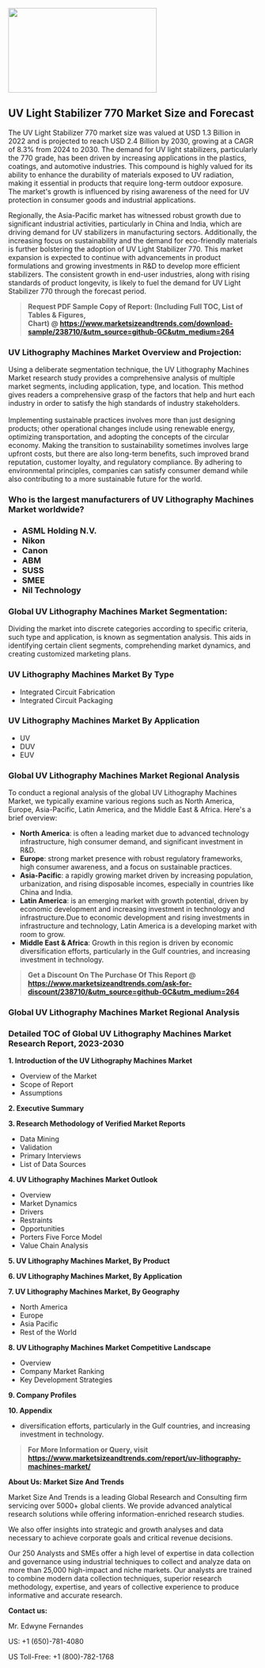 <p><img class="alignnone size-medium wp-image-20088" src="https://ffe5etoiles.com/wp-content/uploads/2024/12/MST1-300x171.png" alt="" width="300" height="171" /></p><h2>UV Light Stabilizer 770 Market Size and Forecast</h2><p>The UV Light Stabilizer 770 market size was valued at USD 1.3 Billion in 2022 and is projected to reach USD 2.4 Billion by 2030, growing at a CAGR of 8.3% from 2024 to 2030. The demand for UV light stabilizers, particularly the 770 grade, has been driven by increasing applications in the plastics, coatings, and automotive industries. This compound is highly valued for its ability to enhance the durability of materials exposed to UV radiation, making it essential in products that require long-term outdoor exposure. The market's growth is influenced by rising awareness of the need for UV protection in consumer goods and industrial applications.</p><p>Regionally, the Asia-Pacific market has witnessed robust growth due to significant industrial activities, particularly in China and India, which are driving demand for UV stabilizers in manufacturing sectors. Additionally, the increasing focus on sustainability and the demand for eco-friendly materials is further bolstering the adoption of UV Light Stabilizer 770. This market expansion is expected to continue with advancements in product formulations and growing investments in R&D to develop more efficient stabilizers. The consistent growth in end-user industries, along with rising standards of product longevity, is likely to fuel the demand for UV Light Stabilizer 770 through the forecast period.</p></p><blockquote id="" class=""><strong>Request PDF Sample Copy of Report: (Including Full TOC, List of Tables &amp; Figures, Chart)&nbsp;@&nbsp;<strong><a href="https://www.marketsizeandtrends.com/download-sample/238710/&utm_source=github-GC&utm_medium=264" target="_blank">https://www.marketsizeandtrends.com/download-sample/238710/&utm_source=github-GC&utm_medium=264</a></strong></strong></blockquote><h3 id="" class="">UV Lithography Machines Market&nbsp;Overview and Projection:</h3><p id="" class="">Using a deliberate segmentation technique, the UV Lithography Machines Market research study provides a comprehensive analysis of multiple market segments, including application, type, and location. This method gives readers a comprehensive grasp of the factors that help and hurt each industry in order to satisfy the high standards of industry stakeholders. <br /> <br />Implementing sustainable practices involves more than just designing products; other operational changes include using renewable energy, optimizing transportation, and adopting the concepts of the circular economy. Making the transition to sustainability sometimes involves large upfront costs, but there are also long-term benefits, such improved brand reputation, customer loyalty, and regulatory compliance. By adhering to environmental principles, companies can satisfy consumer demand while also contributing to a more sustainable future for the world.</p><h3 id="" class="">Who is the largest manufacturers of&nbsp;UV Lithography Machines Market worldwide?</h3><h3 class=""><p><ul><li>ASML Holding N.V. </li><li> Nikon </li><li> Canon </li><li> ABM </li><li> SUSS </li><li> SMEE </li><li> Nil Technology</li></ul></p></h3><h3 id="" class="">Global&nbsp;UV Lithography Machines Market Segmentation:</h3><p id="" class="">Dividing the market into discrete categories according to specific criteria, such type and application, is known as segmentation analysis. This aids in identifying certain client segments, comprehending market dynamics, and creating customized marketing plans.</p><h3 id="" class="">UV Lithography Machines Market&nbsp;By Type</h3><p><p><ul><li>Integrated Circuit Fabrication</li><li> Integrated Circuit Packaging</p></li></ul></p></p><h3 id="" class="">UV Lithography Machines Market&nbsp;By Application</h3><p class=""><p><ul><li>UV</li><li> DUV</li><li> EUV</li></ul></p></p><h3 id="" class="">Global UV Lithography Machines Market Regional Analysis</h3><p id="" class="">To conduct a regional analysis of the global UV Lithography Machines Market, we typically examine various regions such as North America, Europe, Asia-Pacific, Latin America, and the Middle East &amp; Africa. Here's a brief overview:</p><ul><li><strong>North America</strong>: is often a leading market due to advanced technology infrastructure, high consumer demand, and significant investment in R&amp;D.</li><li><strong>Europe</strong>: strong market presence with robust regulatory frameworks, high consumer awareness, and a focus on sustainable practices.</li><li><strong>Asia-Pacific</strong>: a rapidly growing market driven by increasing population, urbanization, and rising disposable incomes, especially in countries like China and India.</li><li><strong>Latin America</strong>: is an emerging market with growth potential, driven by economic development and increasing investment in technology and infrastructure.Due to economic development and rising investments in infrastructure and technology, Latin America is a developing market with room to grow.</li><li><strong>Middle East &amp; Africa</strong>: Growth in this region is driven by economic diversification efforts, particularly in the Gulf countries, and increasing investment in technology.</li></ul><blockquote id="" class=""><strong>Get a Discount On The Purchase Of This Report @ <strong><a href="https://www.marketsizeandtrends.com/ask-for-discount/238710/&utm_source=github-GC&utm_medium=264" target="_blank">https://www.marketsizeandtrends.com/ask-for-discount/238710/&utm_source=github-GC&utm_medium=264</a></strong></strong></blockquote><h3 id="" class="">Global UV Lithography Machines Market Regional Analysis</h3><h3 id="" class="">Detailed TOC of Global UV Lithography Machines Market Research Report, 2023-2030</h3><p id="" class=""><strong>1. Introduction of the UV Lithography Machines Market</strong></p><ul><li>Overview of the Market</li><li>Scope of Report</li><li>Assumptions</li></ul><p id="" class=""><strong>2. Executive Summary</strong></p><p id="" class=""><strong>3. Research Methodology of Verified Market Reports</strong></p><ul><li>Data Mining</li><li>Validation</li><li>Primary Interviews</li><li>List of Data Sources</li></ul><p id="" class=""><strong>4. UV Lithography Machines Market Outlook</strong></p><ul><li>Overview</li><li>Market Dynamics</li><li>Drivers</li><li>Restraints</li><li>Opportunities</li><li>Porters Five Force Model</li><li>Value Chain Analysis</li></ul><p id="" class=""><strong>5. UV Lithography Machines Market, By Product</strong></p><p id="" class=""><strong>6. UV Lithography Machines Market, By Application</strong></p><p id="" class=""><strong>7. UV Lithography Machines Market, By Geography</strong></p><ul><li>North America</li><li>Europe</li><li>Asia Pacific</li><li>Rest of the World</li></ul><p id="" class=""><strong>8. UV Lithography Machines Market Competitive Landscape</strong></p><ul><li>Overview</li><li>Company Market Ranking</li><li>Key Development Strategies</li></ul><p id="" class=""><strong>9. Company Profiles</strong></p><p id="" class=""><strong>10. Appendix</strong></p><ul><li>diversification efforts, particularly in the Gulf countries, and increasing investment in technology.</li></ul><blockquote id="" class=""><strong>For More Information or Query, visit <strong><strong><a href="https://www.marketsizeandtrends.com/report/uv-lithography-machines-market/" target="_blank">https://www.marketsizeandtrends.com/report/uv-lithography-machines-market/</a></strong></strong></strong></blockquote><p id="" class=""><strong>About Us: Market Size And Trends</strong></p><p id="" class="">Market Size And Trends is a leading Global Research and Consulting firm servicing over 5000+ global clients. We provide advanced analytical research solutions while offering information-enriched research studies.</p><p id="" class="">We also offer insights into strategic and growth analyses and data necessary to achieve corporate goals and critical revenue decisions.</p><p id="" class="">Our 250 Analysts and SMEs offer a high level of expertise in data collection and governance using industrial techniques to collect and analyze data on more than 25,000 high-impact and niche markets. Our analysts are trained to combine modern data collection techniques, superior research methodology, expertise, and years of collective experience to produce informative and accurate research.</p><p id="" class=""><strong>Contact us:</strong></p><p id="" class="">Mr. Edwyne Fernandes</p><p id="" class="">US: +1 (650)-781-4080</p><p id="" class="">US Toll-Free: +1 (800)-782-1768</p>
